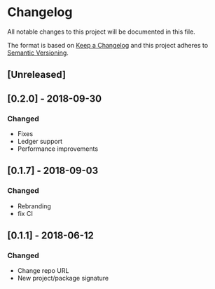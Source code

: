 # Changelog

All notable changes to this project will be documented in this file.

The format is based on [Keep a Changelog](http://keepachangelog.com/en/1.0.0/)
and this project adheres to [Semantic Versioning](http://semver.org/spec/v2.0.0.html).

## [Unreleased]


## [0.2.0] - 2018-09-30

### Changed

* Fixes
* Ledger support
* Performance improvements

## [0.1.7] - 2018-09-03

### Changed

* Rebranding
* fix CI

## [0.1.1] - 2018-06-12

### Changed

* Change repo URL
* New project/package signature
